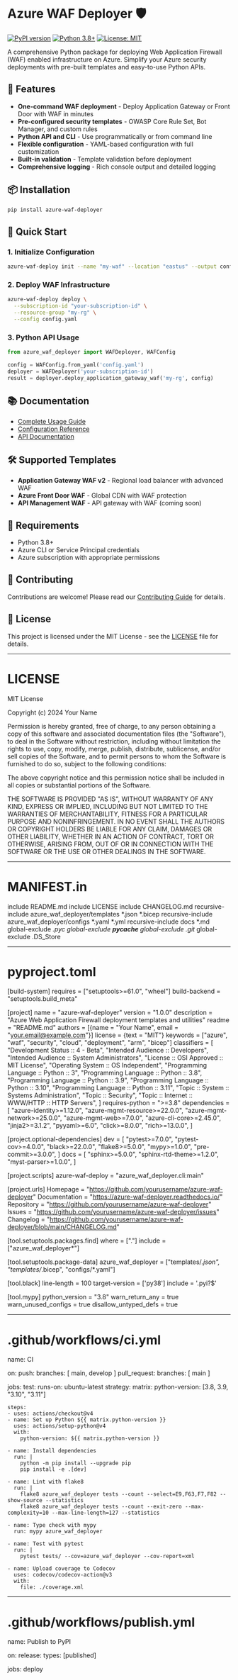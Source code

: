# Azure WAF Deployer 🛡️

[![PyPI version](https://badge.fury.io/py/azure-waf-deployer.svg)](https://badge.fury.io/py/azure-waf-deployer)
[![Python 3.8+](https://img.shields.io/badge/python-3.8+-blue.svg)](https://www.python.org/downloads/)
[![License: MIT](https://img.shields.io/badge/License-MIT-yellow.svg)](https://opensource.org/licenses/MIT)

A comprehensive Python package for deploying Web Application Firewall (WAF) enabled infrastructure on Azure. Simplify your Azure security deployments with pre-built templates and easy-to-use Python APIs.

## 🚀 Features

- **One-command WAF deployment** - Deploy Application Gateway or Front Door with WAF in minutes
- **Pre-configured security templates** - OWASP Core Rule Set, Bot Manager, and custom rules
- **Python API and CLI** - Use programmatically or from command line
- **Flexible configuration** - YAML-based configuration with full customization
- **Built-in validation** - Template validation before deployment
- **Comprehensive logging** - Rich console output and detailed logging

## 📦 Installation

```bash
pip install azure-waf-deployer
```

## 🎯 Quick Start

### 1. Initialize Configuration
```bash
azure-waf-deploy init --name "my-waf" --location "eastus" --output config.yaml
```

### 2. Deploy WAF Infrastructure
```bash
azure-waf-deploy deploy \
  --subscription-id "your-subscription-id" \
  --resource-group "my-rg" \
  --config config.yaml
```

### 3. Python API Usage
```python
from azure_waf_deployer import WAFDeployer, WAFConfig

config = WAFConfig.from_yaml('config.yaml')
deployer = WAFDeployer('your-subscription-id')
result = deployer.deploy_application_gateway_waf('my-rg', config)
```

## 📚 Documentation

- [Complete Usage Guide](https://github.com/yourusername/azure-waf-deployer/blob/main/docs/USAGE.md)
- [Configuration Reference](https://github.com/yourusername/azure-waf-deployer/blob/main/docs/CONFIG.md)
- [API Documentation](https://github.com/yourusername/azure-waf-deployer/blob/main/docs/API.md)

## 🛠️ Supported Templates

- **Application Gateway WAF v2** - Regional load balancer with advanced WAF
- **Azure Front Door WAF** - Global CDN with WAF protection
- **API Management WAF** - API gateway with WAF (coming soon)

## 🔧 Requirements

- Python 3.8+
- Azure CLI or Service Principal credentials
- Azure subscription with appropriate permissions

## 🤝 Contributing

Contributions are welcome! Please read our [Contributing Guide](CONTRIBUTING.md) for details.

## 📄 License

This project is licensed under the MIT License - see the [LICENSE](LICENSE) file for details.

---

# LICENSE
MIT License

Copyright (c) 2024 Your Name

Permission is hereby granted, free of charge, to any person obtaining a copy
of this software and associated documentation files (the "Software"), to deal
in the Software without restriction, including without limitation the rights
to use, copy, modify, merge, publish, distribute, sublicense, and/or sell
copies of the Software, and to permit persons to whom the Software is
furnished to do so, subject to the following conditions:

The above copyright notice and this permission notice shall be included in all
copies or substantial portions of the Software.

THE SOFTWARE IS PROVIDED "AS IS", WITHOUT WARRANTY OF ANY KIND, EXPRESS OR
IMPLIED, INCLUDING BUT NOT LIMITED TO THE WARRANTIES OF MERCHANTABILITY,
FITNESS FOR A PARTICULAR PURPOSE AND NONINFRINGEMENT. IN NO EVENT SHALL THE
AUTHORS OR COPYRIGHT HOLDERS BE LIABLE FOR ANY CLAIM, DAMAGES OR OTHER
LIABILITY, WHETHER IN AN ACTION OF CONTRACT, TORT OR OTHERWISE, ARISING FROM,
OUT OF OR IN CONNECTION WITH THE SOFTWARE OR THE USE OR OTHER DEALINGS IN THE
SOFTWARE.

---

# MANIFEST.in
include README.md
include LICENSE
include CHANGELOG.md
recursive-include azure_waf_deployer/templates *.json *.bicep
recursive-include azure_waf_deployer/configs *.yaml *.yml
recursive-include docs *.md
global-exclude *.pyc
global-exclude __pycache__
global-exclude .git*
global-exclude .DS_Store

---

# pyproject.toml
[build-system]
requires = ["setuptools>=61.0", "wheel"]
build-backend = "setuptools.build_meta"

[project]
name = "azure-waf-deployer"
version = "1.0.0"
description = "Azure Web Application Firewall deployment templates and utilities"
readme = "README.md"
authors = [{name = "Your Name", email = "your.email@example.com"}]
license = {text = "MIT"}
keywords = ["azure", "waf", "security", "cloud", "deployment", "arm", "bicep"]
classifiers = [
    "Development Status :: 4 - Beta",
    "Intended Audience :: Developers",
    "Intended Audience :: System Administrators",
    "License :: OSI Approved :: MIT License",
    "Operating System :: OS Independent",
    "Programming Language :: Python :: 3",
    "Programming Language :: Python :: 3.8",
    "Programming Language :: Python :: 3.9",
    "Programming Language :: Python :: 3.10",
    "Programming Language :: Python :: 3.11",
    "Topic :: System :: Systems Administration",
    "Topic :: Security",
    "Topic :: Internet :: WWW/HTTP :: HTTP Servers",
]
requires-python = ">=3.8"
dependencies = [
    "azure-identity>=1.12.0",
    "azure-mgmt-resource>=22.0.0",
    "azure-mgmt-network>=25.0.0",
    "azure-mgmt-web>=7.0.0",
    "azure-cli-core>=2.45.0",
    "jinja2>=3.1.2",
    "pyyaml>=6.0",
    "click>=8.0.0",
    "rich>=13.0.0",
]

[project.optional-dependencies]
dev = [
    "pytest>=7.0.0",
    "pytest-cov>=4.0.0",
    "black>=22.0.0",
    "flake8>=5.0.0",
    "mypy>=1.0.0",
    "pre-commit>=3.0.0",
]
docs = [
    "sphinx>=5.0.0",
    "sphinx-rtd-theme>=1.2.0",
    "myst-parser>=1.0.0",
]

[project.scripts]
azure-waf-deploy = "azure_waf_deployer.cli:main"

[project.urls]
Homepage = "https://github.com/yourusername/azure-waf-deployer"
Documentation = "https://azure-waf-deployer.readthedocs.io/"
Repository = "https://github.com/yourusername/azure-waf-deployer"
Issues = "https://github.com/yourusername/azure-waf-deployer/issues"
Changelog = "https://github.com/yourusername/azure-waf-deployer/blob/main/CHANGELOG.md"

[tool.setuptools.packages.find]
where = ["."]
include = ["azure_waf_deployer*"]

[tool.setuptools.package-data]
azure_waf_deployer = ["templates/*.json", "templates/*.bicep", "configs/*.yaml"]

[tool.black]
line-length = 100
target-version = ['py38']
include = '\.pyi?$'

[tool.mypy]
python_version = "3.8"
warn_return_any = true
warn_unused_configs = true
disallow_untyped_defs = true

---

# .github/workflows/ci.yml
name: CI

on:
  push:
    branches: [ main, develop ]
  pull_request:
    branches: [ main ]

jobs:
  test:
    runs-on: ubuntu-latest
    strategy:
      matrix:
        python-version: [3.8, 3.9, "3.10", "3.11"]

    steps:
    - uses: actions/checkout@v4
    - name: Set up Python ${{ matrix.python-version }}
      uses: actions/setup-python@v4
      with:
        python-version: ${{ matrix.python-version }}
    
    - name: Install dependencies
      run: |
        python -m pip install --upgrade pip
        pip install -e .[dev]
    
    - name: Lint with flake8
      run: |
        flake8 azure_waf_deployer tests --count --select=E9,F63,F7,F82 --show-source --statistics
        flake8 azure_waf_deployer tests --count --exit-zero --max-complexity=10 --max-line-length=127 --statistics
    
    - name: Type check with mypy
      run: mypy azure_waf_deployer
    
    - name: Test with pytest
      run: |
        pytest tests/ --cov=azure_waf_deployer --cov-report=xml
    
    - name: Upload coverage to Codecov
      uses: codecov/codecov-action@v3
      with:
        file: ./coverage.xml

---

# .github/workflows/publish.yml
name: Publish to PyPI

on:
  release:
    types: [published]

jobs:
  deploy